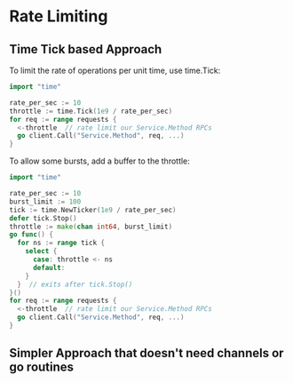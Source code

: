 # Rate Limiting

## Time Tick based Approach

To limit the rate of operations per unit time, use time.Tick:

```go
import "time"

rate_per_sec := 10
throttle := time.Tick(1e9 / rate_per_sec)
for req := range requests {
  <-throttle  // rate limit our Service.Method RPCs
  go client.Call("Service.Method", req, ...)
}
```

To allow some bursts, add a buffer to the throttle:
```go
import "time"

rate_per_sec := 10
burst_limit := 100
tick := time.NewTicker(1e9 / rate_per_sec)
defer tick.Stop()
throttle := make(chan int64, burst_limit)
go func() {
  for ns := range tick {
    select {
      case: throttle <- ns
      default:
    }
  }  // exits after tick.Stop()
}()
for req := range requests {
  <-throttle  // rate limit our Service.Method RPCs
  go client.Call("Service.Method", req, ...)
}
```

## Simpler Approach that doesn't need channels or go routines

Here is a simpler approach that relies on the notion of elapsed time to provide rate control. It is implemented as a package so others can readily use it.



```go
//
// Ratelimiting incoming connections - Small Library
//
// (c) 2013 Sudhi Herle <sudhi-dot-herle-at-gmail-com>
//
// License: GPLv2
//
// Notes:
//  - This is a very simple interface for rate limiting. It
//    implements a token bucket algorithm
//  - Based on Anti Huimaa's very clever token bucket algorithm.
//
// Usage:
//    rl = NewRateLimiter(rate)
//
//    ....
//    if rl.Limit() {
//       drop_connection(conn)
//    }
//
package ratelimit

import "time"

type Ratelimiter struct {
	rate int       // conn/sec
	last time.Time // last time we were polled/asked

	allowance float64
}

// Create new rate limiter that limits at rate/sec
func NewRateLimiter(rate int) (*Ratelimiter, error) {

	r := Ratelimiter{rate: rate, last: time.Now()}

	r.allowance = float64(r.rate)
	return &r, nil
}

// Return true if the current call exceeds the set rate, false
// otherwise
func (r *Ratelimiter) Limit() bool {

	// handle cases where rate in config file is unset - defaulting
	// to "0" (unlimited)
	if r.rate == 0 {
		return false
	}

	rate := float64(r.rate)
	now := time.Now()
	elapsed := now.Sub(r.last)
	r.last = now
	r.allowance += float64(elapsed) * rate

	// Clamp number of tokens in the bucket. Don't let it get
	// unboundedly large
	if r.allowance > rate {
		r.allowance = rate
	}

	var ret bool

	if r.allowance < 1.0 {
		ret = true
	} else {
		r.allowance -= 1.0
		ret = false
	}

	return ret
}
```

Using this package is quite easy:

```go
    // rate limit at 100/s
    nl = ratelimit.NewRateLimiter(100)

    ....
   // in your event loop or network accept loop, do:
   if rl.Limit() {
       // drop the connection etc.
       // i.e., this new event has exceeded the rate of 100/s
    ... 
   }
   else {
      // .. rate is not exceeded, process as needed
      ...
    }
```

[Anti Huimaa](http://stackoverflow.com/questions/667508/whats-a-good-rate-limiting-algorithm) came up with this simple algorithm.

# References

time.Tick: http://golang.org/pkg/time/#Tick